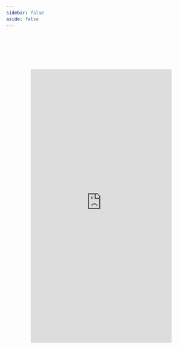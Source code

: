 ```yaml
---
sidebar: false
aside: false
---
```


<style>
  .mobile {
    margin: 0 auto;
    width: 430px;
    height: 820px;
    background-image: url(../assets/phone.png);
    background-size: 100% 100%;
    display: flex;
    flex-flow: column nowrap;
    justify-content: center;
    align-items: center;
  }
  .mobile-header {
    height: 94px;
  }
 
  .mobile-main {
    flex: 1;
  }
  .mobile-main iframe {
    width: 375px;
    height: 100%;
    border: none;
  }

  .mobile-footer {
    flex-shrink: 0;
    height: 94px;
  }
  .flex {
    display: flex;
    flex-flow: row nowrap;
    align-items: center;
  }
</style>

<div class="flex">
  <div class="mobile">
    <div class="mobile-header">
      <div class="mobile-header-icon"></div>
    </div>
    <div class="mobile-main">
      <iframe src="https://sunviv.github.io/uniapp-template" />
    </div>
    <div class="mobile-footer">
      <div class="mobile-footer-icon"></div>
    </div>
  </div>
  <img src="../assets/doc-code.png" style="width: 200px; height: 200px;" />
</div>
